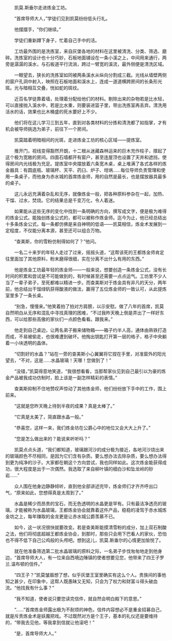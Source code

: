 　　凯莫.斯垂尔走进炼金工坊。

　　“首席导师大人，”学徒们见到凯莫纷纷低头行礼。

　　他摆摆手，“你们继续。”

　　学徒们重新蹲下身子，忙着自己手中的活。

　　工坊最外围的是洗拣室，来自灰堡各地的材料在这里被清洗、分类、筛选、磨碎。洗拣室的设计也十分巧妙，石板地面铺设在一条小溪之上，中间用来通行，两旁是潺潺的溪水，与石板道平行流淌，跨过一臂宽的溪流，最外侧便是清洗区域。

　　一眼望去，狭长的洗拣室如同被两条溪水从纵向分割成三截。光线从墙壁两侧的窗户孔洞中射入，映照在石板地面和溪水上，连成一道道横跨房间的长条形光斑。光与暗相互交叠，恍如蛇的斑纹。

　　近百名学徒靠着墙，处理着分配给他们的材料。剔除出来的杂物若是比水轻，可以直接抛入溪水中，若是比水重，则要装进篮子里，带出洗拣室再丢弃。清洗用活水的话，效果也比木桶盛的死水要好上不少。

　　他们将在这儿学习三到五年，直到对各类材料的分拣和清洗都了如指掌，才有机会被导师挑选为弟子，前往下一个房间。

　　凯莫踏着明暗相间的光斑，走进炼金工坊的核心区域——提炼室。

　　推开门，视线变得豁然开朗，十二根从迷藏森林运来的巨木充作柱子，撑起了这个极为宽敞的房间。四面石墙都开有窗户，甚至连屋顶也设置了天井和遮挡，使得房间内光线极为充足。提炼室中央摆放着六条宽木桌，桌上堆满了各式各样的炼金器具：有圆底瓶、玻璃杯、天平、药臼、炉子、坩埚……每位导师负责管理和使用一条桌子，而他身为赤水城的首席炼金师，用的自然是最长，也是摆放器具最多的桌子。

　　这儿永远充满着杂乱和无序，就像炼金一般，把各种原料参杂在一起，加热、干馏、过水，焚烧。它的结果总是千变万化，令人着迷。

　　如果能从这些无序的变化中找到一条明确的方向，撰写成文字，便是极为难得的炼金公式。能独创炼金公式的，都可以被称作炼金师。迄今为止，他已经总结出十多条炼金公式，每一条都仿佛是来自神明的低语——凯莫相信，炼金术发展到一定程度，不仅能分离本源，甚至还可以组合万物。

　　“查美斯，你的雪粉仿制得如何了？”他问。

　　一名二十来岁的年轻人走过了过来，摇摇头道，“这帮该死的王都炼金师肯定往里面加了其他原料，粉末磨得很细，实在分离不出什么有用的东西。”

　　他是炼金工坊最年轻的炼金师——一般来说，想要创造一条炼金公式，没有长时间的积累和尝试是不可能做到的，有时候甚至还需要一点点运气。工坊里不少人当了一辈子弟子，至死都难以精进一步。而查美斯对于炼金具有非凡的天分，两年前，他总结出干馏绿矾获得酸液的做法，赢得了五位炼金师的一致认可，从此提炼室里多了一条长桌。

　　“别急，慢慢来。”他笑着拍了拍对方肩膀，以示安慰。做了八年的首席，凯莫自然明白从无序和混乱中寻找真理的困难，“不过我昨天晚上倒是弄出了一样好东西，可以给那些高傲的家伙们一点颜色看看。跟我来。”

　　他走到自己桌边，让两名弟子搬来储物箱——箱子约半人高，通体由熟铁打造而成，不易被偷走，也很难遭到破坏。他掏出钥匙打开第一层的格子，格子中央躺着一小块透明的晶体。

　　“切割好的水晶？”站在一旁的查美斯小心翼翼将它捏在手里，对准窗外的阳光望去，“不对，这是……水晶玻璃！天哪！您做到了！”

　　“没错，”凯莫得意地笑道，“我很想看看，当那帮家伙见到自己最引以为豪的炼金产品被我成功仿制时，脸上该是一副怎样精彩的表情。”

　　查美斯抑制不住地赞叹声惊动了其他炼金师，他们纷纷放下手中的工作，围上前来。

　　“这就是您昨天晚上待到半夜的成果？真是太棒了。”

　　“它真是太美了，简直跟水晶一般。”

　　“恭喜您，这样一来，我们炼金坊在公爵心中的地位又会大大上升了。”

　　“您是怎么做出来的？能说来听听吗？”

　　凯莫点点头道，“我们都知道，玻璃跟河沙的成分极为接近，各地河沙烧出来的玻璃颜色不尽相同，是因为它们含有杂质。要么想办法去除杂质，要么想办法得到更为纯净的沙子。大家都在朝这个方向尝试，我也同样如此。这次炼金能获得成功，很大程度是出于一次偶然。我选取了来自柳叶镇的细白沙和坠龙岭的砂岩……”

　　众人围在他身边静静倾听，直到他全部讲述完毕，炼金师们才齐齐呼出口气，“原来如此，您想得真是太周到了。”

　　水晶是稀少而昂贵的宝石，而无色透明的水晶更是罕有。只有最洁净透亮的玻璃，才能被称为水晶玻璃，王都炼金协会就靠着这件产品，稳稳的凌驾于赤水城炼金坊之上，每年赚取的金龙更是让赤水城公爵羡慕不已。

　　如今，这一状况很快就要改变。若是查美斯能摸清雪粉的成分，加上双石制酸之法，他们将彻底超越王都炼金协会，到那时，那些只会用下巴看人的家伙，恐怕也不得不低下自己公鸡般的头颅吧。想到这儿，凯莫.斯垂尔的心情更加愉悦了。

　　就在他准备筛选第二批水晶玻璃的原料之际，一名弟子步伐匆匆地走到他身边，“首席导师大人，有一位来自西境边陲镇的使者想要见您，他带来了四王子罗兰.温布顿的信件。”

　　“四王子？”凯莫皱眉想了想，似乎灰堡王室里确实有这么个人。贵族间的事他知之甚少，在印象中，这帮人既愚昧又无知，只会为了权力和财富斗得头破血流。“他找我有什么事？”

　　“我不知道，使者说只要您读完信件，就自然会明白殿下的意思。”

　　“……”首席炼金师露出极为不耐烦的神色，信件内容想必不是重金招募自己，就是斥责炼金术是妖魔把戏。不过既然对方是个王子，基本的礼仪还是要维持的，“带我去见他，等我拿到信就让他滚吧！”

　　“是，首席导师大人。”
